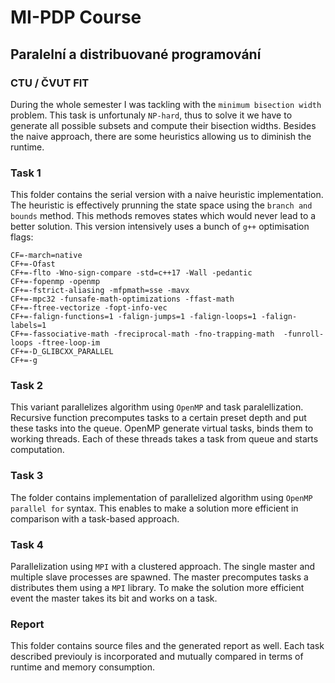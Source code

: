 # MI-PDP Course
## Paralelní a distribuované programování
### CTU / ČVUT FIT

During the whole semester I was tackling with the `minimum bisection width` problem. This task is unfortunaly `NP-hard`, thus to solve it we have to generate all possible subsets and compute their bisection widths. Besides the naive approach, there are some heuristics allowing us to diminish the runtime.

### Task 1
This folder contains the serial version with a naive heuristic implementation. The heuristic is effectively prunning the state space using the `branch and bounds` method. This methods removes states which would never lead to a better solution. This version intensively uses a bunch of `g++` optimisation flags:

```
CF=-march=native
CF+=-Ofast
CF+=-flto -Wno-sign-compare -std=c++17 -Wall -pedantic 
CF+=-fopenmp -openmp
CF+=-fstrict-aliasing -mfpmath=sse -mavx 
CF+=-mpc32 -funsafe-math-optimizations -ffast-math 
CF+=-ftree-vectorize -fopt-info-vec
CF+=-falign-functions=1 -falign-jumps=1 -falign-loops=1 -falign-labels=1
CF+=-fassociative-math -freciprocal-math -fno-trapping-math  -funroll-loops -ftree-loop-im
CF+=-D_GLIBCXX_PARALLEL
CF+=-g
```  
### Task 2
This variant parallelizes algorithm using `OpenMP` and task paralellization. Recursive function precomputes tasks to a certain preset depth and put these tasks into the queue. OpenMP generate virtual tasks, binds them to working threads. Each of these threads takes a task from queue and starts computation.

### Task 3
The folder contains implementation of parallelized algorithm using `OpenMP` `parallel for` syntax. This enables to make a solution more efficient in comparison with a task-based approach.

### Task 4
Parallelization using `MPI` with a clustered approach. The single master and multiple slave processes are spawned. The master precomputes tasks a distributes them using a `MPI` library. To make the solution more efficient event the master takes its bit and works on a task.

### Report
This folder contains source files and the generated report as well. Each task described previouly is incorporated and mutually compared in terms of runtime and memory consumption.

